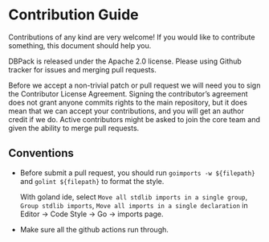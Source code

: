 # Contribution Guide

Contributions of any kind are very welcome! If you would like to contribute something,  this document should help you.

DBPack is released under the Apache 2.0 license. Please using Github tracker for issues and merging pull requests.

Before we accept a non-trivial patch or pull request we will need you to sign the Contributor License Agreement. Signing the contributor’s agreement does not grant anyone commits rights to the main repository, but it does mean that we can accept your contributions, and you will get an author credit if we do. Active contributors might be asked to join the core team and given the ability to merge pull requests.

## Conventions

+ Before submit a pull request, you should run `goimports -w ${filepath}` and `golint ${filepath}` to format the style.
  
  With goland ide, select `Move all stdlib imports in a single group`, `Group stdlib imports`, `Move all imports in a single declaration` in Editor -> Code Style -> Go -> imports page.
  
+ Make sure all the github actions run through.

